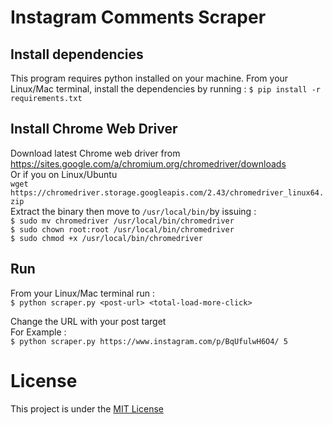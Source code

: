 # Instagram Comments Scraper

## Install dependencies
This program requires python installed on your machine. From your Linux/Mac terminal, install the dependencies by running :
`$ pip install -r requirements.txt`

## Install Chrome Web Driver
Download latest Chrome web driver from https://sites.google.com/a/chromium.org/chromedriver/downloads  
Or if you on Linux/Ubuntu <br>
`wget https://chromedriver.storage.googleapis.com/2.43/chromedriver_linux64.zip`  
Extract the binary then move to `/usr/local/bin/`by issuing : <br>
`$ sudo mv chromedriver /usr/local/bin/chromedriver` <br>
`$ sudo chown root:root /usr/local/bin/chromedriver` <br>
`$ sudo chmod +x /usr/local/bin/chromedriver`

## Run
From your Linux/Mac terminal run : <br>
`$ python scraper.py <post-url> <total-load-more-click>`

Change the URL with your post target  
For Example : <br>
`$ python scraper.py https://www.instagram.com/p/BqUfulwH6O4/ 5`

# License
This project is under the [MIT License](https://github.com/AgiMaulana/instagram-comments-scraper/blob/master/LICENSE.md)
